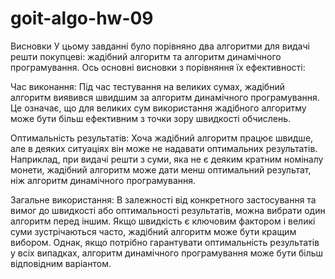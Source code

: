 # goit-algo-hw-09

Висновки
У цьому завданні було порівняно два алгоритми для видачі решти покупцеві: жадібний алгоритм та алгоритм динамічного програмування. Ось основні висновки з порівняння їх ефективності:

Час виконання: Під час тестування на великих сумах, жадібний алгоритм виявився швидшим за алгоритм динамічного програмування. Це означає, що для великих сум використання жадібного алгоритму може бути більш ефективним з точки зору швидкості обчислень.

Оптимальність результатів: Хоча жадібний алгоритм працює швидше, але в деяких ситуаціях він може не надавати оптимальних результатів. Наприклад, при видачі решти з суми, яка не є деяким кратним номіналу монети, жадібний алгоритм може дати менш оптимальний результат, ніж алгоритм динамічного програмування.

Загальне використання: В залежності від конкретного застосування та вимог до швидкості або оптимальності результатів, можна вибрати один алгоритм перед іншим. Якщо швидкість є ключовим фактором і великі суми зустрічаються часто, жадібний алгоритм може бути кращим вибором. Однак, якщо потрібно гарантувати оптимальність результатів у всіх випадках, алгоритм динамічного програмування може бути більш відповідним варіантом.